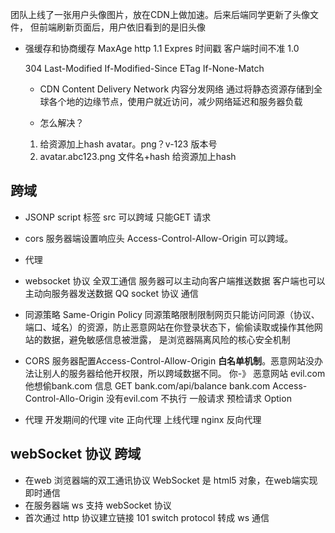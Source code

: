 团队上线了一张用户头像图片，放在CDN上做加速。后来后端同学更新了头像文件，
但前端刷新页面后，用户依旧看到的是旧头像

- 强缓存和协商缓存
  MaxAge http 1.1
  Expres 时间戳 客户端时间不准 1.0

  304
  Last-Modified  If-Modified-Since
  ETag If-None-Match

  - CDN Content Delivery Network 内容分发网络
    通过将静态资源存储到全球各个地的边缘节点，使用户就近访问，减少网络延迟和服务器负载

  - 怎么解决？
  1. 给资源加上hash avatar。png？v-123 版本号
  2. avatar.abc123.png 文件名+hash 给资源加上hash

## 跨域
- JSONP script 标签 src 可以跨域 只能GET 请求
- cors 服务器端设置响应头 Access-Control-Allow-Origin 可以跨域。
- 代理
- websocket 协议 全双工通信 服务器可以主动向客户端推送数据 客户端也可以主动向服务器发送数据
 QQ socket 协议 通信 

- 同源策略
Same-Origin Policy 
同源策略限制限制网页只能访问同源（协议、端口、域名）的资源，防止恶意网站在你登录状态下，偷偷读取或操作其他网站的数据，避免敏感信息被泄露，
是浏览器隔离风险的核心安全机制
- CORS 服务器配置Access-Control-Allow-Origin **白名单机制**。恶意网站没办法让别人的服务器给他开权限，所以跨域数据不同。
你-》 恶意网站 evil.com他想偷bank.com 信息
GET bank.com/api/balance bank.com Access-Control-Allo-Origin 没有evil.com 不执行
一般请求
预检请求 Option

- 代理
  开发期间的代理 vite 正向代理
   上线代理 nginx 反向代理

## webSocket 协议 跨域
- 在web 浏览器端的双工通讯协议 
  WebSocket 是 html5 对象，在web端实现即时通信
- 在服务器端 ws 支持 webSocket 协议
- 首次通过 http 协议建立链接 101 switch protocol 转成 ws 通信


